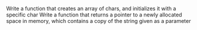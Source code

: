 Write a function that creates an array of chars, and initializes it with a specific char
Write a function that returns a pointer to a newly allocated space in memory, which contains a copy of the string given as a parameter
